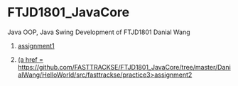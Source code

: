 # FTJD1801_JavaCore
Java OOP, Java Swing Development of FTJD1801
Danial Wang

1. <a href = https://github.com/FASTTRACKSE/FTJD1801_JavaCore/tree/master/DanialWang/HelloWorld/src/fastrackse/practice1>assignment1</n>

2. (a href = https://github.com/FASTTRACKSE/FTJD1801_JavaCore/tree/master/DanialWang/HelloWorld/src/fasttrackse/practice3>assignment2</n>
